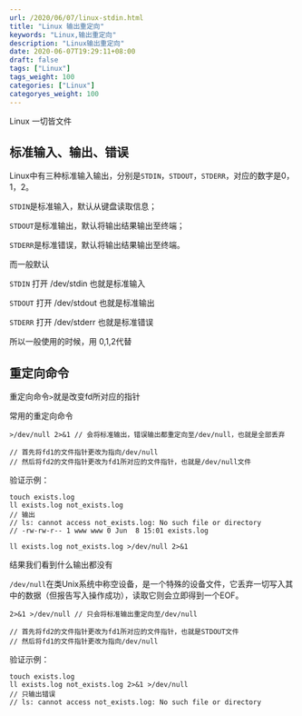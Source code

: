 ```yaml
---
url: /2020/06/07/linux-stdin.html
title: "Linux 输出重定向"
keywords: "Linux,输出重定向"
description: "Linux输出重定向"
date: 2020-06-07T19:29:11+08:00
draft: false
tags: ["Linux"]
tags_weight: 100
categories: ["Linux"]
categoryes_weight: 100
---
```


Linux 一切皆文件

## 标准输入、输出、错误

Linux中有三种标准输入输出，分别是`STDIN`，`STDOUT`，`STDERR`，对应的数字是0，1，2。

`STDIN`是标准输入，默认从键盘读取信息；

`STDOUT`是标准输出，默认将输出结果输出至终端；

`STDERR`是标准错误，默认将输出结果输出至终端。

而一般默认

`STDIN` 打开 /dev/stdin 也就是标准输入

`STDOUT` 打开 /dev/stdout 也就是标准输出

`STDERR` 打开 /dev/stderr 也就是标准错误

所以一般使用的时候，用 0,1,2代替

## 重定向命令

重定向命令`>`就是改变fd所对应的指针

常用的重定向命令

```
>/dev/null 2>&1 // 会将标准输出，错误输出都重定向至/dev/null，也就是全部丢弃

// 首先将fd1的文件指针更改为指向/dev/null
// 然后将fd2的文件指针更改为fd1所对应的文件指针，也就是/dev/null文件

```

验证示例：
```
touch exists.log
ll exists.log not_exists.log
// 输出
// ls: cannot access not_exists.log: No such file or directory
// -rw-rw-r-- 1 www www 0 Jun  8 15:01 exists.log

ll exists.log not_exists.log >/dev/null 2>&1
```
结果我们看到什么输出都没有

`/dev/null`在类Unix系统中称空设备，是一个特殊的设备文件，它丢弃一切写入其中的数据（但报告写入操作成功），读取它则会立即得到一个EOF。

```
2>&1 >/dev/null // 只会将标准输出重定向至/dev/null

// 首先将fd2的文件指针更改为fd1所对应的文件指针，也就是STDOUT文件
// 然后将fd1的文件指针更改为指向/dev/null

```

验证示例：
```
touch exists.log
ll exists.log not_exists.log 2>&1 >/dev/null
// 只输出错误
// ls: cannot access not_exists.log: No such file or directory
```
